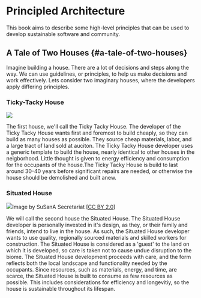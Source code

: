 # Principled Architecture

This book aims to describe some high-level principles that can be used to develop sustainable software and community.

## A Tale of Two Houses {#a-tale-of-two-houses}

Imagine building a house. There are a lot of decisions and steps along the way. We can use guidelines, or principles, to help us make decisions and work effectively. Lets consider two imaginary houses, where the developers apply differing principles.

### Ticky-Tacky House

![](https://upload.wikimedia.org/wikipedia/commons/6/64/LevittownPA.jpg)

The first house, we'll call the Ticky Tacky House. The developer of the Ticky Tacky House wants first and foremost to build cheaply, so they can build as many houses as possible. They source cheap materials, labor, and a large tract of land sold at auciton. The Ticky Tacky House developer uses a generic template to build the house, nearly identical to other houses in the neigborhood. Little thought is given to energy efficiency and consumption for the occupants of the house.The Ticky Tacky House is build to last around 30-40 years before significant repairs are needed, or otherwise the house should be demolished and built anew.

### Situated House

![](https://upload.wikimedia.org/wikipedia/commons/thumb/3/37/Torvetua_eco-village_%283255728058%29.jpg/1024px-Torvetua_eco-village_%283255728058%29.jpg)Image by SuSanA Secretariat \[[CC BY 2.0](http://creativecommons.org/licenses/by/2.0)\]

We will call the second house the Situated House. The Situated House developer is personally invested in it's design, as they, or their family and friends, intend to live in the house. As such, the Situated House developer wants to use quality, regionally sourced materials and skilled workers for construction. The Situated House is considered as a 'guest' to the land on which it is developed, so care is taken not to cause undue disruption to the biome. The Situated House development proceeds with care, and the form reflects both the local landscape and functionality needed by the occupants. Since resources, such as materials, energy, and time, are scarce, the Situated House is built to consume as few resources as possible. This includes considerations for efficiency and longevitiy, so the house is sustainable throughout its lifespan.

